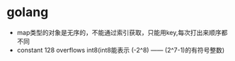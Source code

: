 # golang
- map类型的对象是无序的，不能通过索引获取，只能用key,每次打出来顺序都不同
- constant 128 overflows int8(int8能表示 (-2^8) —— (2^7-1)的有符号整数)
